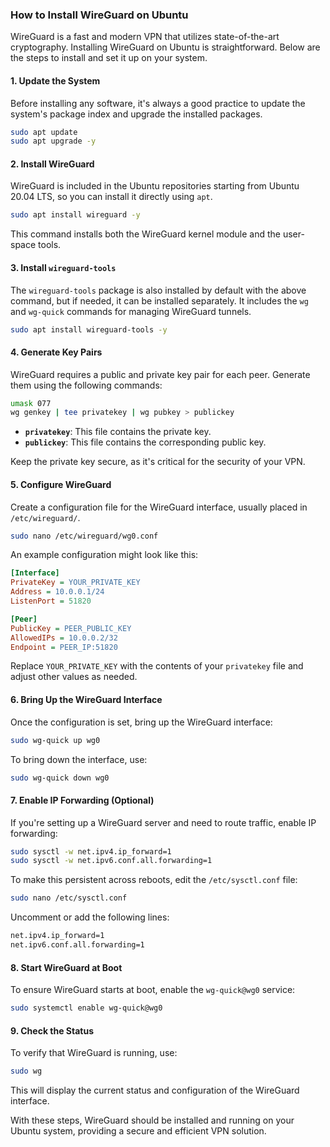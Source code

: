 ### How to Install WireGuard on Ubuntu

WireGuard is a fast and modern VPN that utilizes state-of-the-art cryptography. Installing WireGuard on Ubuntu is straightforward. Below are the steps to install and set it up on your system.

#### 1. **Update the System**
Before installing any software, it's always a good practice to update the system's package index and upgrade the installed packages.

```bash
sudo apt update
sudo apt upgrade -y
```

#### 2. **Install WireGuard**
WireGuard is included in the Ubuntu repositories starting from Ubuntu 20.04 LTS, so you can install it directly using `apt`.

```bash
sudo apt install wireguard -y
```

This command installs both the WireGuard kernel module and the user-space tools.

#### 3. **Install `wireguard-tools`**
The `wireguard-tools` package is also installed by default with the above command, but if needed, it can be installed separately. It includes the `wg` and `wg-quick` commands for managing WireGuard tunnels.

```bash
sudo apt install wireguard-tools -y
```

#### 4. **Generate Key Pairs**
WireGuard requires a public and private key pair for each peer. Generate them using the following commands:

```bash
umask 077
wg genkey | tee privatekey | wg pubkey > publickey
```

- **`privatekey`**: This file contains the private key.
- **`publickey`**: This file contains the corresponding public key.

Keep the private key secure, as it's critical for the security of your VPN.

#### 5. **Configure WireGuard**
Create a configuration file for the WireGuard interface, usually placed in `/etc/wireguard/`.

```bash
sudo nano /etc/wireguard/wg0.conf
```

An example configuration might look like this:

```ini
[Interface]
PrivateKey = YOUR_PRIVATE_KEY
Address = 10.0.0.1/24
ListenPort = 51820

[Peer]
PublicKey = PEER_PUBLIC_KEY
AllowedIPs = 10.0.0.2/32
Endpoint = PEER_IP:51820
```

Replace `YOUR_PRIVATE_KEY` with the contents of your `privatekey` file and adjust other values as needed.

#### 6. **Bring Up the WireGuard Interface**
Once the configuration is set, bring up the WireGuard interface:

```bash
sudo wg-quick up wg0
```

To bring down the interface, use:

```bash
sudo wg-quick down wg0
```

#### 7. **Enable IP Forwarding (Optional)**
If you're setting up a WireGuard server and need to route traffic, enable IP forwarding:

```bash
sudo sysctl -w net.ipv4.ip_forward=1
sudo sysctl -w net.ipv6.conf.all.forwarding=1
```

To make this persistent across reboots, edit the `/etc/sysctl.conf` file:

```bash
sudo nano /etc/sysctl.conf
```

Uncomment or add the following lines:

```bash
net.ipv4.ip_forward=1
net.ipv6.conf.all.forwarding=1
```

#### 8. **Start WireGuard at Boot**
To ensure WireGuard starts at boot, enable the `wg-quick@wg0` service:

```bash
sudo systemctl enable wg-quick@wg0
```

#### 9. **Check the Status**
To verify that WireGuard is running, use:

```bash
sudo wg
```

This will display the current status and configuration of the WireGuard interface.

With these steps, WireGuard should be installed and running on your Ubuntu system, providing a secure and efficient VPN solution.
